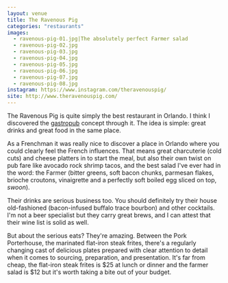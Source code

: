 ```yaml
---
layout: venue
title: The Ravenous Pig
categories: "restaurants"
images:
  - ravenous-pig-01.jpg|The absolutely perfect Farmer salad
  - ravenous-pig-02.jpg
  - ravenous-pig-03.jpg
  - ravenous-pig-04.jpg
  - ravenous-pig-05.jpg
  - ravenous-pig-06.jpg
  - ravenous-pig-07.jpg
  - ravenous-pig-08.jpg
instagram: https://www.instagram.com/theravenouspig/
site: http://www.theravenouspig.com/
---
```


The Ravenous Pig is quite simply the best restaurant in Orlando. I think I
discovered the <a href="http://en.wikipedia.org/wiki/Gastropub">gastropub</a> concept
through it. The idea is simple: great drinks and great food in the same place.

As a Frenchman it was really nice to discover a place in Orlando where
you could clearly feel the French influences.
That means great charcuterie (cold cuts) and cheese platters in to start the meal,
but also their own twist on pub fare like avocado rock shrimp tacos, and the
best salad I've ever had in the word: the Farmer (bitter greens, soft bacon chunks,
parmesan flakes, brioche croutons, vinaigrette and a perfectly soft boiled egg sliced
on top, *swoon*).

Their drinks are serious business too. You should definitely try their house
old-fashioned (bacon-infused buffalo trace bourbon) and other cocktails. I'm
not a beer specialist but they carry great brews, and I can attest that their
wine list is solid as well.

But about the serious eats? They're amazing. Between the Pork Porterhouse,
the marinated flat-iron steak frites, there's a regularly changing cast of
delicious plates prepared with clear attention to detail when it comes to
sourcing, preparation, and presentation. It's far from cheap, the flat-iron
steak frites is $25 at lunch or dinner and the farmer salad is $12 but it's
worth taking a bite out of your budget.
